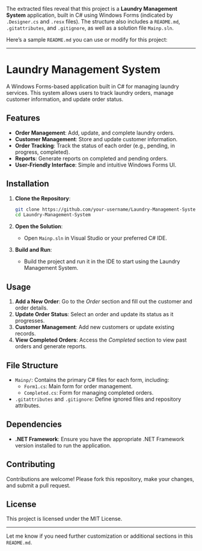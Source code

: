The extracted files reveal that this project is a **Laundry Management System** application, built in C# using Windows Forms (indicated by `.Designer.cs` and `.resx` files). The structure also includes a `README.md`, `.gitattributes`, and `.gitignore`, as well as a solution file `Mainp.sln`.

Here’s a sample `README.md` you can use or modify for this project:

---

# Laundry Management System

A Windows Forms-based application built in C# for managing laundry services. This system allows users to track laundry orders, manage customer information, and update order status.

## Features

- **Order Management**: Add, update, and complete laundry orders.
- **Customer Management**: Store and update customer information.
- **Order Tracking**: Track the status of each order (e.g., pending, in progress, completed).
- **Reports**: Generate reports on completed and pending orders.
- **User-Friendly Interface**: Simple and intuitive Windows Forms UI.

## Installation

1. **Clone the Repository**:
   ```bash
   git clone https://github.com/your-username/Laundry-Management-System.git
   cd Laundry-Management-System
   ```

2. **Open the Solution**:
   - Open `Mainp.sln` in Visual Studio or your preferred C# IDE.

3. **Build and Run**:
   - Build the project and run it in the IDE to start using the Laundry Management System.

## Usage

1. **Add a New Order**: Go to the *Order* section and fill out the customer and order details.
2. **Update Order Status**: Select an order and update its status as it progresses.
3. **Customer Management**: Add new customers or update existing records.
4. **View Completed Orders**: Access the *Completed* section to view past orders and generate reports.

## File Structure

- `Mainp/`: Contains the primary C# files for each form, including:
  - `Form1.cs`: Main form for order management.
  - `Completed.cs`: Form for managing completed orders.
- `.gitattributes` and `.gitignore`: Define ignored files and repository attributes.

## Dependencies

- **.NET Framework**: Ensure you have the appropriate .NET Framework version installed to run the application.

## Contributing

Contributions are welcome! Please fork this repository, make your changes, and submit a pull request.

## License

This project is licensed under the MIT License.

---

Let me know if you need further customization or additional sections in this `README.md`.

